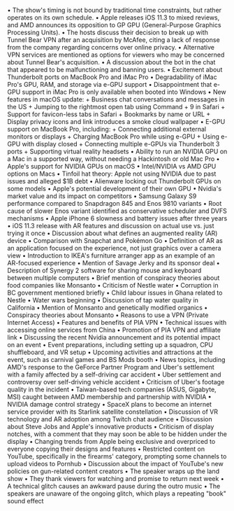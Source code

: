 • The show's timing is not bound by traditional time constraints, but rather operates on its own schedule.
• Apple releases iOS 11.3 to mixed reviews, and AMD announces its opposition to GP GPU (General-Purpose Graphics Processing Units).
• The hosts discuss their decision to break up with Tunnel Bear VPN after an acquisition by McAfee, citing a lack of response from the company regarding concerns over online privacy.
• Alternative VPN services are mentioned as options for viewers who may be concerned about Tunnel Bear's acquisition.
• A discussion about the bot in the chat that appeared to be malfunctioning and banning users.
• Excitement about Thunderbolt ports on MacBook Pro and iMac Pro
• Degradability of iMac Pro's GPU, RAM, and storage via e-GPU support
• Disappointment that e-GPU support in iMac Pro is only available when booted into Windows
• New features in macOS update:
	+ Business chat conversations and messages in the US
	+ Jumping to the rightmost open tab using Command + 9 in Safari
	+ Support for favicon-less tabs in Safari
	+ Bookmarks by name or URL
	+ Display privacy icons and link introduces a smoke cloud wallpaper
• E-GPU support on MacBook Pro, including:
	+ Connecting additional external monitors or displays
	+ Charging MacBook Pro while using e-GPU
	+ Using e-GPU with display closed
	+ Connecting multiple e-GPUs via Thunderbolt 3 ports
	+ Supporting virtual reality headsets
• Ability to run an NVIDIA GPU on a Mac in a supported way, without needing a Hackintosh or old Mac Pro
• Apple's support for NVIDIA GPUs on macOS
• Intel/NVIDIA vs AMD GPU options on Macs
• Tinfoil hat theory: Apple not using NVIDIA due to past issues and alleged $1B debt
• Alienware locking out Thunderbolt GPUs on some models
• Apple's potential development of their own GPU
• Nvidia's market value and its impact on competitors
• Samsung Galaxy S9 performance compared to Snapdragon 845 and Enos 9810 variants
• Root cause of slower Enos variant identified as conservative scheduler and DVFS mechanisms
• Apple iPhone 6 slowness and battery issues after three years
• iOS 11.3 release with AR features and discussion on actual use vs. just trying it once
• Discussion about what defines an augmented reality (AR) device
• Comparison with Snapchat and Pokémon Go
• Definition of AR as an application focused on the experience, not just graphics over a camera view
• Introduction to IKEA's furniture arranger app as an example of an AR-focused experience
• Mention of Savage Jerky and its sponsor deal
• Description of Synergy 2 software for sharing mouse and keyboard between multiple computers
• Brief mention of conspiracy theories about food companies like Monsanto
• Criticism of Nestle water
• Corruption in BC government mentioned briefly
• Child labour issues in Ghana related to Nestle
• Water wars beginning
• Discussion of tap water quality in California
• Mention of Monsanto and genetically modified organics
• Conspiracy theories about Monsanto
• Reasons to use a VPN (Private Internet Access)
• Features and benefits of PIA VPN
• Technical issues with accessing online services from China
• Promotion of PIA VPN and affiliate link
• Discussing the recent Nvidia announcement and its potential impact on an event
• Event preparations, including setting up a squadron, CPU shuffleboard, and VR setup
• Upcoming activities and attractions at the event, such as carnival games and BS Mods booth
• News topics, including AMD's response to the GeForce Partner Program and Uber's settlement with a family affected by a self-driving car accident
• Uber settlement and controversy over self-driving vehicle accident
• Criticism of Uber's footage quality in the incident
• Taiwan-based tech companies (ASUS, Gigabyte, MSI) caught between AMD membership and partnership with NVIDIA
• NVIDIA damage control strategy
• SpaceX plans to become an internet service provider with its Starlink satellite constellation
• Discussion of VR technology and AR adoption among Twitch chat audience
• Discussion about Steve Jobs and Apple's innovative products
• Criticism of display notches, with a comment that they may soon be able to be hidden under the display
• Changing trends from Apple being exclusive and overpriced to everyone copying their designs and features
• Restricted content on YouTube, specifically in the firearms' category, prompting some channels to upload videos to Pornhub
• Discussion about the impact of YouTube's new policies on gun-related content creators
• The speaker wraps up the land show
• They thank viewers for watching and promise to return next week
• A technical glitch causes an awkward pause during the outro music
• The speakers are unaware of the ongoing glitch, which plays a repeating "book" sound effect